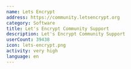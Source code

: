 ```yaml
---
name: Lets Encrypt
address: https://community.letsencrypt.org
category: Software
title: Let's Encrypt Community Support
description: Let's Encrypt Community Support
userCount: 39438
icon: lets-encrypt.png
activity: very high
language: en
---
```

